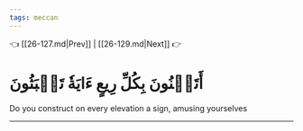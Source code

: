 ```yaml
---
tags: meccan
---
```


👈 [[26-127.md|Prev]] | [[26-129.md|Next]] 👉

# أَتَبۡنُونَ بِكُلِّ رِيعٍ ءَايَةٗ تَعۡبَثُونَ

Do you construct on every elevation a sign, amusing yourselves

---

